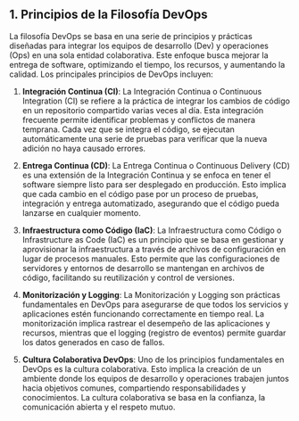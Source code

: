 ## 1. Principios de la Filosofía DevOps
La filosofía DevOps se basa en una serie de principios y prácticas diseñadas para integrar los equipos de desarrollo (Dev) y operaciones (Ops) en una sola entidad colaborativa. Este enfoque busca mejorar la entrega de software, optimizando el tiempo, los recursos, y aumentando la calidad. Los principales principios de DevOps incluyen:

1. **Integración Continua (CI)**:
La Integración Continua o Continuous Integration (CI) se refiere a la práctica de integrar los cambios de código en un repositorio compartido varias veces al día. Esta integración frecuente permite identificar problemas y conflictos de manera temprana. Cada vez que se integra el código, se ejecutan automáticamente una serie de pruebas para verificar que la nueva adición no haya causado errores.

2. **Entrega Continua (CD)**:
La Entrega Continua o Continuous Delivery (CD) es una extensión de la Integración Continua y se enfoca en tener el software siempre listo para ser desplegado en producción. Esto implica que cada cambio en el código pase por un proceso de pruebas, integración y entrega automatizado, asegurando que el código pueda lanzarse en cualquier momento.

3. **Infraestructura como Código (IaC)**:
La Infraestructura como Código o Infrastructure as Code (IaC) es un principio que se basa en gestionar y aprovisionar la infraestructura a través de archivos de configuración en lugar de procesos manuales. Esto permite que las configuraciones de servidores y entornos de desarrollo se mantengan en archivos de código, facilitando su reutilización y control de versiones.

4. **Monitorización y Logging**:
La Monitorización y Logging son prácticas fundamentales en DevOps para asegurarse de que todos los servicios y aplicaciones estén funcionando correctamente en tiempo real. La monitorización implica rastrear el desempeño de las aplicaciones y recursos, mientras que el logging (registro de eventos) permite guardar los datos generados en caso de fallos.

5. **Cultura Colaborativa DevOps**:
Uno de los principios fundamentales en DevOps es la cultura colaborativa. Esto implica la creación de un ambiente donde los equipos de desarrollo y operaciones trabajen juntos hacia objetivos comunes, compartiendo responsabilidades y conocimientos. La cultura colaborativa se basa en la confianza, la comunicación abierta y el respeto mutuo.
